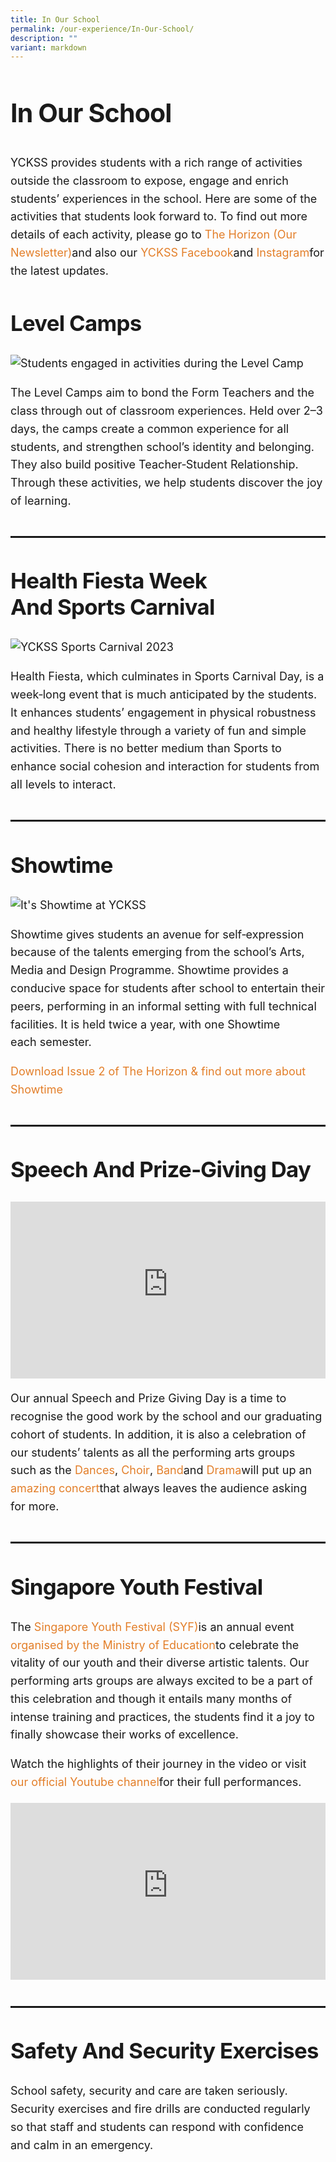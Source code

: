 ```yaml
---
title: In Our School
permalink: /our-experience/In-Our-School/
description: ""
variant: markdown
---
```

<div class="yck-component">
    <h1>In Our School</h1>
    <p>YCKSS provides students with a rich range of activities outside the classroom to expose,
        engage and enrich students’ experiences in the school. Here are some of the activities that students look forward to. To find out more details of each activity,
        please go to <a href="/our-experience/the-horizon-newsletter/">The Horizon (Our Newsletter)</a>and also our <a target="_blank" href="https://www.facebook.com/yiochukangsec">YCKSS Facebook</a>and <a target="_blank" href="https://www.instagram.com/yiochukang_sec/">Instagram</a>for the latest updates. </p>
</div>
<div class="yck-component">
    <h2>Level Camps</h2><img alt="Students engaged in activities during the Level Camp" src="/media/images/level-camp.jpg">
    <p>The Level Camps aim to bond the Form Teachers and the class through out of classroom experiences. Held over 2–3 days,
        the camps create a common experience for all students,
        and strengthen school’s identity and belonging. They also build positive Teacher‑Student Relationship. Through these activities,
        we help students discover the joy of learning. </p>
</div>
<hr>
<div class="yck-component">
    <h2>Health Fiesta Week and Sports Carnival</h2><img alt="YCKSS Sports Carnival 2023" src="/media/images/sports-carnival-2023.jpg">
    <p>Health Fiesta,
        which culminates in Sports Carnival Day,
        is a week‑long event that is much anticipated by the students. It enhances students’ engagement in physical robustness and healthy lifestyle through a variety of fun and simple activities. There is no better medium than Sports to enhance social cohesion and interaction for students from all levels to interact. </p>
</div>
<hr>
<div class="yck-component">
    <h2>Showtime</h2><img alt="It's Showtime at YCKSS" src="/media/images/showtime.jpg">
    <p>Showtime gives students an avenue for self‑expression because of the talents emerging from the school’s Arts,
        Media and Design Programme. Showtime provides a conducive space for students after school to entertain their peers,
        performing in an informal setting with full technical facilities. It is held twice a year,
        with one Showtime each semester. </p>
    <p><a href="/downloads/Horizon_Issue2.pdf">Download Issue 2 of The Horizon &amp;
            find out more about Showtime</a></p>
</div>
<hr>
<div class="yck-component">
    <h2>Speech and Prize‑Giving Day</h2>
    <div class="video-container"><iframe allowfullscreen="" allow="accelerometer; autoplay; clipboard-write; encrypted-media; gyroscope; picture-in-picture; web-share" frameborder="0" title="YouTube video player" src="https://www.youtube-nocookie.com/embed/xWxW7cRhwfM?si=WnKIMnhkggsrkzKp" height="315" width="560"></iframe></div>
    <p>Our annual Speech and Prize Giving Day is a time to recognise the good work by the school and our graduating cohort of students. In addition,
        it is also a celebration of our students’ talents as all the performing arts groups such as the <a href="/our-curriculum/Non-Academic-Programmes/Co-Curricular-Activities/">Dances</a>,
        <a href="/our-curriculum/Non-Academic-Programmes/Co-Curricular-Activities/">Choir</a>,
        <a href="/our-curriculum/Non-Academic-Programmes/Co-Curricular-Activities/">Band</a>and <a href="/our-curriculum/Non-Academic-Programmes/Co-Curricular-Activities/">Drama</a>will put up an <a target="_blank" href="https://youtu.be/Ztbsf0cNbQQ?si=JM352ScDkzir8m3r">amazing concert</a>that always leaves the audience asking for more. </p>
</div>
<hr>
<div class="yck-component">
    <h2>Singapore Youth Festival</h2>
    <p>The <a target="_blank" href="https://www.syf.gov.sg/arts-presentation/about-the-arts-presentation">Singapore Youth Festival (SYF)</a>is an annual event <a target="_blank" href="https://www.moe.gov.sg/news/press-releases/20250321-singapore-youth-festival-2025-students-to-showcase-aspirations-for-our-nations-future-through-diverse-art-forms">organised by the Ministry of Education</a>to celebrate the vitality of our youth and their diverse artistic talents. Our performing arts groups are always excited to be a part of this celebration and though it entails many months of intense training and practices,
        the students find it a joy to finally showcase their works of excellence. </p>
    <p>Watch the highlights of their journey in the video or visit <a href="https://www.youtube.com/@yiochukangsecondaryschoolo9342">our official Youtube channel</a>for their full performances. </p>
    <div class="video-container"><iframe allowfullscreen="" allow="accelerometer; autoplay; clipboard-write; encrypted-media; gyroscope; picture-in-picture; web-share" frameborder="0" title="YouTube video player" src="https://www.youtube-nocookie.com/embed/8xYmUrqATb4?si=GYCSmdKhjXknE0Ip" height="315" width="560"></iframe></div>
</div>
<hr>
<div class="yck-component">
    <h2>Safety and Security Exercises</h2>
    <p>School safety,
        security and care are taken seriously. Security exercises and fire drills are conducted regularly so that staff and students can respond with confidence and calm in an emergency. </p>
</div>

<style>
:root {
    --yck-text-line-height: 1.6em;
    --yck-heading-line-height: 1.2em;
    --yck-heading-letter-spacing: -0.02em;
    --yck-spacing-unit: 1em;
    --yck-box-shadow: 0 2px 4px rgba(0, 0, 0, 0.25);
    --yck-transition-timing: cubic-bezier(0.4, 0, 0.2, 1);

    --yck-step--2: clamp(0.7813rem, 0.9263rem + -0.1872vw, 0.8889rem);
    --yck-step--1: clamp(0.9375rem, 1.0217rem + -0.1087vw, 1rem);
    --yck-step-0: clamp(1.125rem, 1.125rem + 0vw, 1.125rem);
    --yck-step-1: clamp(1.2656rem, 1.2363rem + 0.1467vw, 1.35rem);
    --yck-step-2: clamp(1.4238rem, 1.3556rem + 0.3412vw, 1.62rem);
    --yck-step-3: clamp(1.6018rem, 1.4828rem + 0.5951vw, 1.944rem);
    --yck-step-4: clamp(1.802rem, 1.6174rem + 0.9231vw, 2.3328rem);
    --yck-step-5: clamp(2.0273rem, 1.7587rem + 1.3427vw, 2.7994rem);

    --yck-space-s-xl: clamp(1rem, 0.2143rem + 3.9286vw, 3.5rem);
    interpolate-size: allow-keywords;
    scroll-behavior: smooth;
    text-rendering: optimizeSpeed;
    height: 100vh;
}

::selection {
    text-shadow: none;
    background: yellow;
}

iframe,
img {
    vertical-align: middle;
}

.yck-component {
    line-height: var(--yck-text-line-height);
    letter-spacing: normal;
    font-size: var(--yck-step-0);
    margin-bottom: var(--yck-space-s-xl);
}

.yck-component h1,
.yck-component h2,
.yck-component p {
    overflow-wrap: break-word;
}

.yck-component h1,
.yck-component h2 {
    text-wrap: balance;
}

.yck-component p {
    text-wrap: pretty;
    margin-bottom: var(--yck-spacing-unit);
}

.yck-component p:last-child {
    margin-bottom: var(--yck-space-s-xl);
}

.yck-component h1 {
    font-size: var(--yck-step-5);
    margin-bottom: var(--yck-spacing-unit);
    line-height: var(--yck-heading-line-height);
    letter-spacing: var(--yck-heading-letter-spacing);
}

.yck-component h2 {
    font-size: var(--yck-step-4);
    margin-bottom: calc(var(--yck-spacing-unit) * 0.85);
    text-transform: capitalize;
    line-height: var(--yck-heading-line-height);
    letter-spacing: var(--yck-heading-letter-spacing);
}

hr {
    border: 1px dotted rgba(0, 0, 0, 0.25);
    margin-block: clamp(1rem, 2vw, 2.5rem);
}

.yck-component a {
    text-decoration: none;
    color: #e37f2a;
    position: relative;
    padding-bottom: 2px;
}

.yck-component a::after {
    content: '';
    position: absolute;
    width: 0;
    height: 2px;
    bottom: 0;
    left: 0;
    background-color: currentColor;
    transition: width 1s var(--yck-transition-timing);
}

.yck-component a:hover::after {
    width: 100%;
}

.yck-component a:hover {
    text-decoration: none;
}

.yck-component .video-container {
    position: relative;
    width: 100%;
    padding-bottom: 56.25%;
    /* 16:9 aspect ratio */
    height: 0;
    overflow: hidden;
    margin-bottom: var(--yck-spacing-unit);
}

.yck-component .video-container iframe {
    position: absolute;
    top: 0;
    left: 0;
    width: 100%;
    height: 100%;
}

@media (prefers-reduced-motion: reduce) {
    * {
        animation-duration: 0.01ms !important;
        animation-iteration-count: 1 !important;
        transition-duration: 0.01ms !important;
        scroll-behavior: auto !important;
    }
}</style>